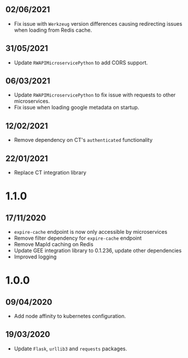 ## 02/06/2021

- Fix issue with `Werkzeug` version differences causing redirecting issues when loading from Redis cache.  

## 31/05/2021

- Update `RWAPIMicroservicePython` to add CORS support.

## 06/03/2021

- Update `RWAPIMicroservicePython` to fix issue with requests to other microservices.
- Fix issue when loading google metadata on startup.

## 12/02/2021

- Remove dependency on CT's `authenticated` functionality

## 22/01/2021

- Replace CT integration library

# 1.1.0

## 17/11/2020

- `expire-cache` endpoint is now only accessible by microservices
- Remove filter dependency for `expire-cache` endpoint
- Remove MapId caching on Redis
- Update GEE integration library to 0.1.236, update other dependencies
- Improved logging 


# 1.0.0

## 09/04/2020

- Add node affinity to kubernetes configuration.

## 19/03/2020

- Update `Flask`, `urllib3` and `requests` packages.
